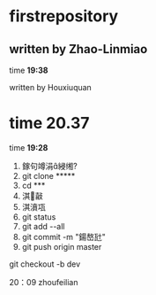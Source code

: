 ﻿# firstrepository

## written by Zhao-Linmiao


time **19:38**

written by Houxiuquan

time **20.37**
=======
time **19:28**


1. 鎵句竴涓綅缃?
2. git clone *****
3. cd ***
4. 淇敼
5. 淇濆瓨
6. git status
7. git add --all
8. git commit -m "鍚嶅瓧"
9. git push origin master

git checkout -b dev


20：09 zhoufeilian
